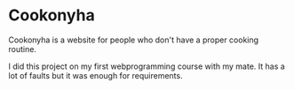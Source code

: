 # Cookonyha
Cookonyha is a website for people who don't have a proper cooking routine.

I did this project on my first webprogramming course with my mate. It has a lot of faults but it was enough for requirements.
